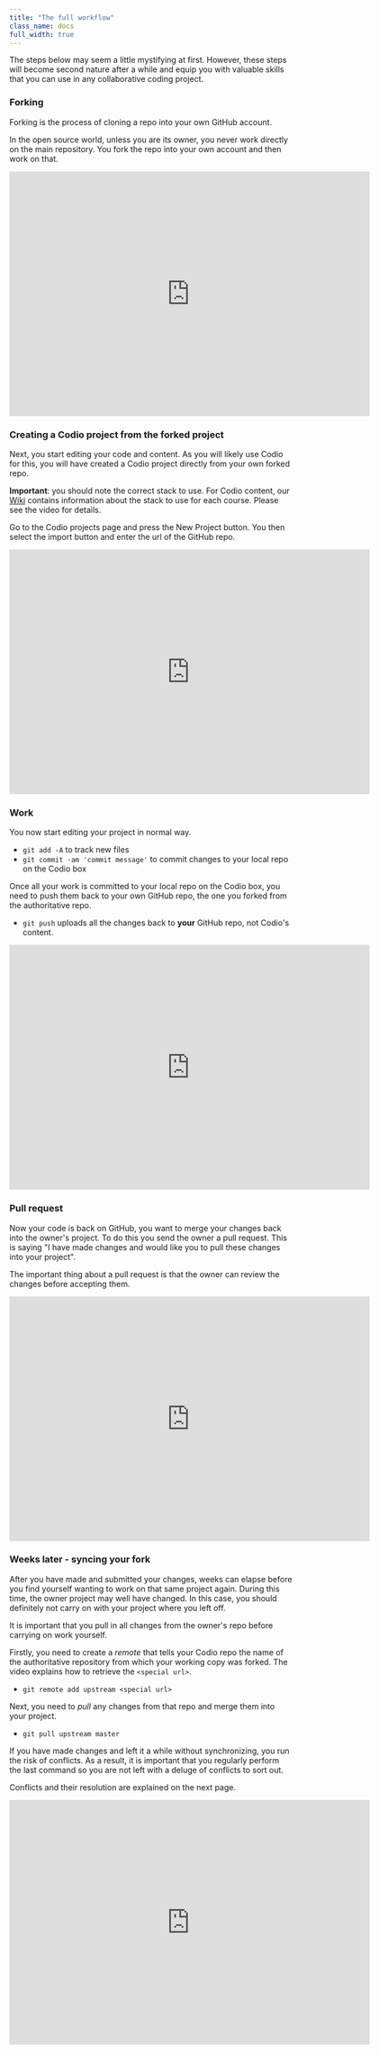 ```yaml
---
title: "The full workflow"
class_name: docs
full_width: true
---
```


The steps below may seem a little mystifying at first. However, these steps will become second nature after a while and equip you with valuable skills that you can use in any collaborative coding project.

### Forking
Forking is the process of cloning a repo into your own GitHub account.

In the open source world, unless you are its owner, you never work directly on the main repository. You fork the repo into your own account and then work on that.

<div class="video">
<div class="video-wrapper">
<iframe src="https://player.vimeo.com/video/172915285" width="640" height="435" frameborder="0" webkitallowfullscreen mozallowfullscreen allowfullscreen></iframe>
</div>
</div>

### Creating a Codio project from the forked project
Next, you start editing your code and content. As you will likely use Codio for this, you will have created a Codio project directly from your own forked repo.

**Important**: you should note the correct stack to use. For Codio content, our [Wiki](https://github.com/codio-content/Information/wiki) contains information about the stack to use for each course. Please see the video for details.

Go to the Codio projects page and press the New Project button. You then select the import button and enter the url of the GitHub repo. 

<div class="video">
<div class="video-wrapper">
<iframe src="https://player.vimeo.com/video/172915407" width="640" height="435" frameborder="0" webkitallowfullscreen mozallowfullscreen allowfullscreen></iframe>
</div>
</div>


### Work
You now start editing your project in normal way. 

- `git add -A` to track new files
- `git commit -am 'commit message'` to commit changes to your local repo on the Codio box

Once all your work is committed to your local repo on the Codio box, you need to push them back to your own GitHub repo, the one you forked from the authoritative repo.

- `git push` uploads all the changes back to **your** GitHub repo, not Codio's content.

<div class="video">
<div class="video-wrapper">
<iframe src="https://player.vimeo.com/video/172915611" width="640" height="435" frameborder="0" webkitallowfullscreen mozallowfullscreen allowfullscreen></iframe>
</div>
</div>


### Pull request
Now your code is back on GitHub, you want to merge your changes back into the owner's project. To do this you send the owner a pull request. This is saying "I have made changes and would like you to pull these changes into your project".

The important thing about a pull request is that the owner can review the changes before accepting them.

<div class="video">
<div class="video-wrapper">
<iframe src="https://player.vimeo.com/video/172915808" width="640" height="435" frameborder="0" webkitallowfullscreen mozallowfullscreen allowfullscreen></iframe>
</div>
</div>

### Weeks later - syncing your fork
After you have made and submitted your changes, weeks can elapse before you find yourself wanting to work on that same project again. During this time, the owner project may well have changed. In this case, you should definitely not carry on with your project where you left off. 

It is important that you pull in all changes from the owner's repo before carrying on work yourself. 

Firstly, you need to create a *remote* that tells your Codio repo the name of the authoritative repository from which your working copy was forked. The video explains how to retrieve the `<special url>`.

- `git remote add upstream <special url>`


Next, you need to *pull* any changes from that repo and merge them into your project. 

- `git pull upstream master`

If you have made changes and left it a while without synchronizing, you run the risk of conflicts. As a result, it is important that you regularly perform the last command so you are not left with a deluge of conflicts to sort out.

Conflicts and their resolution are explained on the next page.

<div class="video">
<div class="video-wrapper">
<iframe src="https://player.vimeo.com/video/172915922" width="640" height="435" frameborder="0" webkitallowfullscreen mozallowfullscreen allowfullscreen></iframe>
</div>
</div>